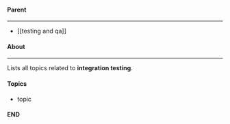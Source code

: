#### Parent
- - -
- [[testing and qa]]

#### About
---
Lists all topics related to **integration testing**.

#### Topics
- topic

#### END



